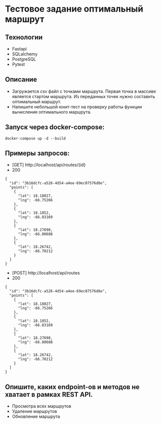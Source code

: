 # Тестовое задание оптимальный маршрут

## Технологии
- Fastapi
- SQLalchemy
- PostgreSQL
- Pytest

## Описание
- Загружается csv файл с точками маршрута.
Первая точка в массиве является стартом маршрута.
Из переданных точек нужно составить оптимальный маршрут.
- Напишите небольшой юнит-тест на проверку работы функции вычисления оптимального маршрута.

## Запуск через docker-compose:

`docker-compose up -d --build`

## Примеры запросов:

- [GET] http://localhost/api/routes/{id}
- 200
```
{
  "id": "3b16dcfc-a526-4d54-a4ee-69ec07576d8e",
  "points": [
    {
      "lat": 18.18027,
      "lng": -66.75266
    },
    {
      "lat": 18.1852,
      "lng": -66.83169
    },
    {
      "lat": 18.27698,
      "lng": -66.80688
    },
    {
      "lat": 18.26742,
      "lng": -66.70212
    }
  ]
}
```
- [POST] http://localhost/api/routes
- 200
```
{
  "id": "3b16dcfc-a526-4d54-a4ee-69ec07576d8e",
  "points": [
    {
      "lat": 18.18027,
      "lng": -66.75266
    },
    {
      "lat": 18.1852,
      "lng": -66.83169
    },
    {
      "lat": 18.27698,
      "lng": -66.80688
    },
    {
      "lat": 18.26742,
      "lng": -66.70212
    }
  ]
}
```
## Опишите, каких endpoint-ов и методов не хватает в рамках REST API.
- Просмотра всех маршрутов
- Удаление маршрутов
- Обновление маршрута